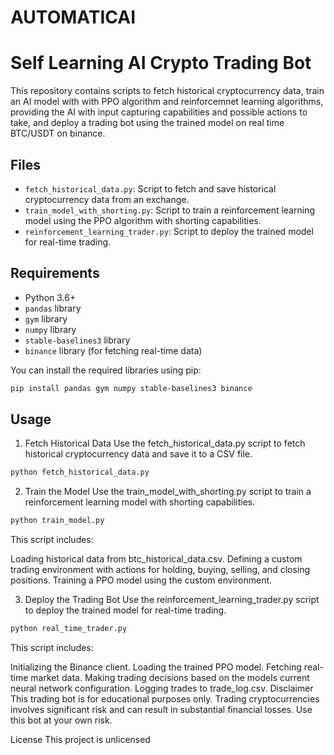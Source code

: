 # AUTOMATICAI
# Self Learning AI Crypto Trading Bot

This repository contains scripts to fetch historical cryptocurrency data, train an AI model with with PPO algorithm and reinforcemnet learning algorithms, providing the AI with input capturing capabilities and possible actions to take, and deploy a trading bot using the trained model on real time BTC/USDT on binance.

## Files

- `fetch_historical_data.py`: Script to fetch and save historical cryptocurrency data from an exchange.
- `train_model_with_shorting.py`: Script to train a reinforcement learning model using the PPO algorithm with shorting capabilities.
- `reinforcement_learning_trader.py`: Script to deploy the trained model for real-time trading.

## Requirements

- Python 3.6+
- `pandas` library
- `gym` library
- `numpy` library
- `stable-baselines3` library
- `binance` library (for fetching real-time data)

You can install the required libraries using pip:

```bash
pip install pandas gym numpy stable-baselines3 binance
```
## Usage
1. Fetch Historical Data
Use the fetch_historical_data.py script to fetch historical cryptocurrency data and save it to a CSV file.

```bash
python fetch_historical_data.py
```
2. Train the Model
Use the train_model_with_shorting.py script to train a reinforcement learning model with shorting capabilities.

```bash
python train_model.py
```
This script includes:

Loading historical data from btc_historical_data.csv.
Defining a custom trading environment with actions for holding, buying, selling, and closing positions.
Training a PPO model using the custom environment.

3. Deploy the Trading Bot
Use the reinforcement_learning_trader.py script to deploy the trained model for real-time trading.

```bash
python real_time_trader.py
```

This script includes:

Initializing the Binance client.
Loading the trained PPO model.
Fetching real-time market data.
Making trading decisions based on the models current neural network configuration.
Logging trades to trade_log.csv.
Disclaimer
This trading bot is for educational purposes only. Trading cryptocurrencies involves significant risk and can result in substantial financial losses. Use this bot at your own risk.

License
This project is unlicensed
